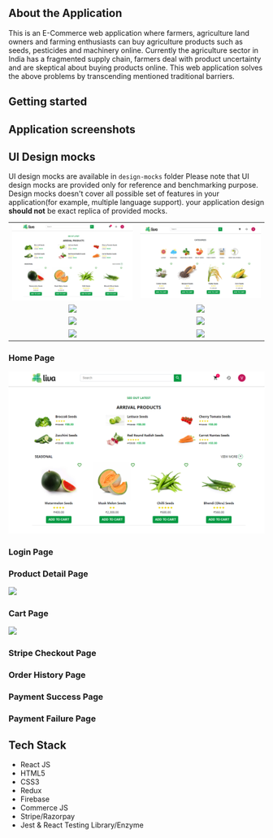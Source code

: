 ## About the Application

This is an E-Commerce web application where farmers, agriculture land owners and farming enthusiasts can buy agriculture products such as seeds, pesticides and machinery online. Currently the agriculture sector in India has a fragmented supply chain, farmers deal with product uncertainty and are skeptical about buying products online. This web application solves the above problems by transcending mentioned traditional barriers.

## Getting started

## Application screenshots

## UI Design mocks

UI design mocks are available in `design-mocks` folder
Please note that UI design mocks are provided only for reference and benchmarking purpose. Design mocks doesn't cover all possible set of features in your application(for example, multiple language support). your application design **should not** be exact replica of provided mocks.

|                                    |                                        |
| :--------------------------------: | :------------------------------------: |
|     ![](screenshots/home.png)      |      ![](screenshots/listing.png)      |
| ![](design-mocks/product_list.png) |     ![](design-mocks/product.png)      |
|     ![](design-mocks/cart.png)     |     ![](design-mocks/checkout.png)     |
|    ![](design-mocks/orders.png)    | ![](design-mocks/successful_order.png) |

### Home Page

![](screenshots/home.PNG)

### Login Page

### Product Detail Page

![](screenshots/cart.JPG)

### Cart Page

![](screenshots/cart.jpg)

### Stripe Checkout Page

### Order History Page

### Payment Success Page

### Payment Failure Page

## Tech Stack

- React JS
- HTML5
- CSS3
- Redux
- Firebase
- Commerce JS
- Stripe/Razorpay
- Jest & React Testing Library/Enzyme

